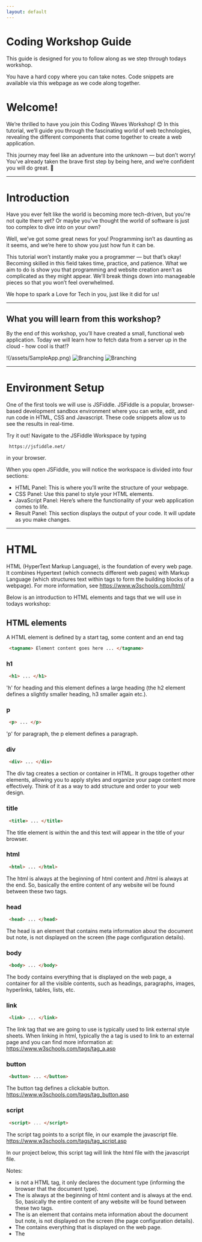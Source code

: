 ```yaml
---
layout: default
---
```


# Coding Workshop Guide

This guide is designed for you to follow along as we step through todays workshop. 

You have a hard copy where you can take notes. Code snippets are available via this webpage as we code along together.



# Welcome!

We’re thrilled to have you join this Coding Waves Workshop! 😊 In this tutorial, we’ll guide you through the fascinating world of web technologies, revealing the different components that come together to create a web application.

This journey may feel like an adventure into the unknown — but don’t worry! You’ve already taken the brave first step by being here, and we’re confident you will do great. 🌟


 - - - -

# Introduction

Have you ever felt like the world is becoming more tech-driven, but you're not quite there yet? Or maybe you've thought the world of software is just too complex to dive into on your own?

Well, we’ve got some great news for you! Programming isn’t as daunting as it seems, and we’re here to show you just how fun it can be.

This tutorial won’t instantly make you a programmer — but that’s okay! Becoming skilled in this field takes time, practice, and patience. What we aim to do is show you that programming and website creation aren’t as complicated as they might appear. We’ll break things down into manageable pieces so that you won’t feel overwhelmed.

We hope to spark a Love for Tech in you, just like it did for us!

 - - - -
 
## What you will learn from this workshop?

By the end of this workshop, you’ll have created a small, functional web application. Today we will learn how to fetch data from a server up in the cloud - how cool is that!?

!(/assets/SampleApp.png)
![Branching](https://guides.github.com/assets/SampleApp.png)
![Branching](https://github.com/amyoccodingwaves/amyoccodingwaves.github.io/activities/hello-world/branching.png)

 - - - -

# Environment Setup

One of the first tools we will use is JSFiddle. JSFiddle is a popular, browser-based development sandbox environment where you can write, edit, and run code in HTML, CSS and Javascript. These code snippets allow us to see the results in real-time.

Try it out! Navigate to the JSFiddle Workspace by typing 
```
 https://jsfiddle.net/ 
```
in your browser.


When you open JSFiddle, you will notice the workspace is divided into four sections:
*  HTML Panel: This is where you’ll write the structure of your webpage.
*  CSS Panel: Use this panel to style your HTML elements.
*  JavaScript Panel: Here’s where the functionality of your web application comes to life.
*  Result Panel: This section displays the output of your code. It will update as you make changes.


 - - - -
 

# HTML 

HTML (HyperText Markup Language), is the foundation of every web page. It combines Hypertext (which connects different web pages) with Markup Language (which structures text within tags to form the building blocks of a webpage). For more information, see https://www.w3schools.com/html/ 

Below is an introduction to HTML elements and tags that we will use in todays workshop:


## HTML elements
A HTML element is defined by a start tag, some content and an end tag

```html
 <tagname> Element content goes here ... </tagname>
```

### h1
  
```html
 <h1> ... </h1>
```

'h' for heading and this element defines a large heading (the h2 element defines a slightly smaller heading, h3 smaller again etc.).

### p
  
```html
 <p> ... </p>
```

'p' for paragraph, the p element defines a paragraph.

### div
  
```html
 <div> ... </div>
```
The div tag creates a section or container in HTML. It groups together other elements, allowing you to apply styles and organize your page content more effectively. Think of it as a way to add structure and order to your web design.


### title
  
```html
 <title> ... </title>
```

The title element is within the <head> and this text will appear in the title of your browser.


### html
  
```html
 <html> ... </html>
```

The html is always at the beginning of html content and /html is always at the end. So, basically the entire content of any website wil be found between these two tags.

### head 
  
```html
 <head> ... </head>
```

The head is an element that contains meta information about the document but note, is not displayed on the screen (the page configuration details).

### body
  
```html
 <body> ... </body>
```

The body contains everything that is displayed on the web page, a container for all the visible contents, such as headings, paragraphs, images, hyperlinks, tables, lists, etc.

### link
  
```html
 <link> ... </link>
```
The link tag that we are going to use is typically used to link external style sheets. When linking in html, typically the a tag is used to link to an external page and you can find more information at: https://www.w3schools.com/tags/tag_a.asp 

### button
  
```html
 <button> ... </button>
```
The button tag defines a clickable button. https://www.w3schools.com/tags/tag_button.asp

### script
  
```html
 <script> ... </script>
```
The script tag points to a script file, in our example the javascript file. https://www.w3schools.com/tags/tag_script.asp

In our project below, this script tag will link the html file with the javascript file.


Notes: 
* <!DOCTYPE html> is not a HTML tag, it only declares the document type (informing the browser that the document type).
* The <html> is always at the beginning of html content and </html> is always at the end. So, basically the entire content of any website will be found between these two tags.
* The <head> is an element that contains meta information about the document but note, is not displayed on the screen (the page configuration details).
* The <body> contains everything that is displayed on the web page.
* The <title> element is within the <head> and this text will appear in the title of your browser.
* The <link> element is used for connecting your webpage to various resources such as CSS files (for styling) and JavaScript files (for added functionality). This practice is essential for creating dynamic, interactive, and well-designed websites.


## Let's practise some HTML

In the HTML panel in JSFiddle we are going to introduce some the HTML from above. 

Here's an example of basic HTML file. We invite you to recreate this in the HTML panel in your JSFiddle sandbox

```html
<!-- HTML code to display 'Hello, World!' -->
<head></head>
<body>
  <h1>Hello, World!</h1>
</body>
```

The first line introduces us to a comment in HTML. Comments are used in every language and this is how it looks in HTML. Note the exclamation mark at the beginning tag but not the end tag.

We are using the head and body elements, and as explained above, we populate the body to display content. Within the body we add a header, h1 in this example. We add the content 'Hello, World!' to our header. Note the indentation of the header here.

Once you have this replicated in your HTML panel on JSFiddle, click 'Run' on the top right hand corner of the sandbox and observe the Result Panel in the bottom right hand corner.

### Try it yourself
* Play with the content of the header and run the application again.
* Change the comments, delete a line, change the header size, play around with the code and click Run to see what happens.
* Create a div, button and input field

The cool HTML stuff we are going to utilise here are a div section where we will display some data about weather, a search button (where we can search a location), and this will require a place to input the data.

```html
<html>

<head>
    <title>Coding Workshop Weather Application</title>
</head>

<body>
 <div class="container">
      <div class="input">
         <input type="text " class="inputValue" placeholder="Enter Location">
         <button class="button"><i class="fas fa-search"></i></button>
      </div>

      <div class="displayWeather">
         <h1 class="temp">----°C</h1>
         <p class="humidity">---</p>
         <p class="wind">---</p>
         <h4 class="desc">---</h4>
         <p class="icon">---</p>
      </div>

    </div>
</body>

</html>
```

Take a moment to think about apps on your phone that have some of these elements.

### Before we move onto CSS, add the following to the HTML panel on your local JSFiddle

Note the elements we have explained above. 


```html
<html>

<head>
  <!-- LINK TO CSS-->
  <link rel="stylesheet" href="./api.css">

  <!-- LINK TO FONT AWESOME IN ORDER TO DISPLAY SEARCH ICON-->
  <link rel="stylesheet" 
        href="https://cdnjs.cloudflare.com/ajax/libs/font-awesome/5.15.2/css/all.min.css"
        integrity="sha512-HK5fgLBL+xu6dm/Ii3z4xhlSUyZgTT9tuc/hSrtw6uzJOvgRr2a9jyxxT1ely+B+xFAmJKVSTbpM/CuL7qxO8w=="
        crossorigin="anonymous" />

  <!-- LINK TO GOOGLE FONTS, FONT BRICOLAGE GROTESQUE -->
  <link rel="preconnect" href="https://fonts.googleapis.com">
  <link rel="preconnect" href="https://fonts.gstatic.com" crossorigin>
  <link href="https://fonts.googleapis.com/css2?family=Bricolage+Grotesque:opsz,wght@12..96,200..800&display=swap" rel="stylesheet">

  <title>Coding Workshop Weather Application</title>
</head>

<body>
 <!-- LINK TO JAVASCRIPT FILE -->
 <script src="./api.js"></script>

 <div class="container">
    
   <div class="showWeather">
     <h2>WHATS THE WEATHER LIKE?</h2>
   </div>    

   <div class="input">
     <input type="text " class="inputValue" placeholder="Enter the Location">
     <button class="button"><i class="fas fa-search"></i></button>
   </div>

   <div class="showWeather">
     <h1 class="temperature">----°C</h1>
     <p class="humidity">---</p>
     <p class="windSpeed">---</p>
     <h4 class="description">---</h4>
     <p class="icon">---</p>
   </div>

 </div>
 
</body>

</html>
```

If you wish to learn more about HTML, check out https://www.w3schools.com/html

The link to the Google Fonts we worked with is here: https://fonts.google.com/selection/embed and to learn more about how to work with this Google Fonts API, check out: https://developers.google.com/fonts/docs/css2


 - - - -

# CSS

CSS (Cascading Style Sheets) is the language used to style the appearance of web pages. While HTML is used to describe the structure and content of a web page, CSS is used to control it's visual presentation.

The CSS is really a place where you can make the look and feel of the app your own. Feeling eager? After the workshop play around with this file. https://www.w3schools.com/css/ offers lots of great resources to learn more about CSS. We will be only introducing this during the workshop.

### body
  
The <body> element is a crucial part of your HTML document. It wraps all the visible content of the web page, such as text, images, and other elements. By applying styles to the <body>, you can set default styles that affect the entire page. CSS is laid out a little different to HTML. 

For example:
```css
 body{
   font-family: 'Raleway', sans-serif;
   background-color: #FFFF00;
 }
```

Observe the curly brackets, semi-colons, more indentation and US-English when spelling 'color'. If you are keen to expand you CSS knowledge, be sure to check out https://www.w3schools.com/css .

### Try it yourself
* Try another font on line 2
* Lookup another background HEX color code from the Color Pickere here: https://htmlcolorcodes.com/


### Before we move onto Javascript, add the following to the CSS panel on your local JSFiddle
```css
body{
    display: flex;
    justify-content: center;
    align-items: center;
    height: 100vh;
    margin: 0;
    background-image: url('https://media.istockphoto.com/id/1094795004/photo/blue-water-texture-from-hot-egypt.jpg?s=1024x1024&w=is&k=20&c=7Tjht1tT57X4bhW1Awpkulh62bhyLmFNEu1jTr6n3ac=');
    background-repeat: no-repeat;
    background-size: cover;
}

.container {
    display: flex;
    justify-content: center;
    align-items: center;
    flex-direction: column;
    width: 100%;
    max-width: 420px;
    margin: 1em;
    padding: 2em;
    border-radius: 14px;
    background: rgb(234 234 234);
    background: #000000d0;
    color: white;
}

.input > input {
    border: none;
    outline: none;
    padding: 0.3rem;
    border-radius: 18px;
    color: rgb(255 255 255);
    background: #7c7c7c2b;
    font-family: 'Raleway', sans-serif;
}

button.button {
    border: none;
    width: 29px;
    padding: 6px;
    border-radius: 20px;
    background: #7c7c7c2b;
    color: white;
    font-family: 'Raleway', sans-serif;
    transition: (.5s);
}

button.button:focus{
    outline:none;
}

button.button:hover{
    border: 1px solid rgb(122, 112, 112) 
}

.displayTitle{
    display: flex;
    flex-direction: column;
    justify-content: center;
    align-items: center;
    font-family: 'Raleway', sans-serif;
}

.displayWeather{
    display: flex;
    flex-direction: column;
    justify-content: center;
    align-items: center;
    font-family: 'Raleway', sans-serif;
}
```




## Let's practise some CSS

Add the code snippet above to the CSS panel in JSFiddle and observe the changes in the Result Panel after clicking 'Run'.

So lets do this!


 - - - -


# JAVASCRIPT

Bringing our focus to the bottom left hand panel of our JSFiddle, our javascript will go here. 

Sound the trumpets 🎺🎺🎺🎺🎺 - this is the important part of our tutorial today 🥳. 

This is where we will go and fetch all the weather data. In order to retrieve the weather data from a server, we need an API.

NB: The HTML and CSS gave us the structure and styling, but the javascript we are going to tackle now will handle all the action. And the big take away from today is introducing javascript and learning what an API is.

Note: This opportunity to work with javascript offers you hands on, relevant coding experience in todays tech world. If you are thinking of stretching further into the world of coding, gaining an introduction to javascript and understanding what an API is, will be an awesome start!

## What is Javascript?

JavaScript is a language that allows you to implement features on web pages. Where the action happens - where we create and control the content of our web page. This is known as responding to events (clicks, keystrokes etc.) to fetch and display data from external sources, and update content in real-time. Think about anything that moves, refreshes or changes on your screen. We will demonstrate this in this weather application.


## Let's learn Javascript 

### var
  
```javascript
 varx = 10;
 console.log(x);
```
A variable is a container for storing information. 
* In javascript, to declare a variable, first of all, we have to write the reserved keyword var .
* Then we have to give a name to the variable (in this example x).
* Then we add an equal sign to assign a value (in this example 10) to the variable we have just declared.
* Then, we place a semicolon to end the declaration.

If you wish to learn more see: https://www.w3schools.com/js/js_variables.asp

 - - - -

### Difference between functions and methods

Understanding the difference between functions and methods in programming in general is good thing to know. We are going to take a closer look using javascript. 

### function

A function is a block of code that is reusable - this block performs a particular task. They can take input arguements and return output values.

A function example:
```javascript
function add(x, y) {
  return x + y;
}
```
Here a function takes two parameters and returns their sum.

### method

A method are functions that are called on objects and can change or update an object properties.

A method example:
```javascript
var workshop = "coding";
var workshopUpperCase = workshop.toUpperCase();
```
Here a method is called on a string object to convert the string (coding) to uppercase. In this example the toUpperCase() is a method of the string object (workshop) that returns an uppercase version of the string.

To understand objects in javascript further, see: https://www.w3schools.com/js/js_objects.asp


### document.getElementById() and document.querySelector() 
Two of the most commonly used functions to retrieve elements from a webpage are querySelector() and getElementById().

The main difference between these two functions is the way they select elements. getElementById() works with ID attributes, and querySelector() works with any CSS selector. 

### document.getElementById()
In the example below, we create a variable called x, another called y and a third called z, and assign them values.
```javascript
var x = 4;
var y = 8;
var z = x + y;
document.getElementById("demo").innerHTML = 
"The value of z is: "+ z;
```
We are using what is known as a HTML DOM element here to change the HTML content of an element and identify it with a unique id known as,in our example, demo (_id="demo"_). 

The getElementById() part of document.getElementById() is a method.  This method returns an element with a specified value.  The getElementById() method returns null if the element does not exist. The getElementById() method is one of the most common methods in the HTML DOM. It is used almost every time you want to read or edit an HTML element.

In order to display this value, we need to add the following to the HTML panel on JSFiddle. We "output" the value inside an HTML paragraph with id="demo".
```html
<html>
<body>
  <p id="demo"></p>
</body>
</html>
```

For more information on HTML DOM elements see: https://www.w3schools.com/jsref/dom_obj_all.asp


### document.querySelector
In order to access the components we declared in our HTML file (temp, humidity, wind, and desc), so as we can manipulate them, we need to add functionality in our javascript file.  Here is what that looks like:
```javascript
// ACCESSING ALL THE HTML COMPONENTS REQUIRED TO PERFORM ACTIONS ON.
var button = document.querySelector('.button')
var inputvalue = document.querySelector('.inputValue')
var nameVal = document.querySelector('.name');
var temp = document.querySelector('.temp');
var humidity = document.querySelector('.humidity');
var wind = document.querySelector('.wind');
var desc = document.querySelector('.desc');
var icon = document.querySelector('.icon');

```
Notice the _document.querySelector_ . This is a method in JavaScript that allows you to select a single element from the HTML _document_ using a CSS selector (such as a class, id, or tag name). 

(If you have time to dig a little deeper on this, tackle the 'Try it yourself' at https://www.w3schools.com/jsref/met_document_queryselector.asp ). 


### .addEventListener

In our javascript file we add a event listener. The listener listens out for an event (something) to happen. The event in this case is the click of a button.  A event listener is associated to our button, as per this code snippet, the addEventListener() method is attaching an event handler to the button element.
```javascript

// ADDING EVENT LISTENER TO SEARCH BUTTON  
button.addEventListener('click', function(){

    // Fection data from open weather API
    fetch(`https://api.openweathermap.org/data/2.5/weather?q=${inputvalue.value}&units=metric&appid=01d5af53849e7b901e9afd60639538b8`)
    .then(response => response.json())
    .then(
        displayData)
    .catch(err => alert('Wrong City name')); 

})

```

If you observe the code carefully, the indentation highlights that we are creating another function, (within that function) - a fetch() method. Here we capture the API link (the point in our application where we reach out to the live data, the weather API). 


### fetch
To understand a fetch a little more, take a look here: https://www.w3schools.com/jsref/api_fetch.asp

The fetch() method starts the process of fetching a resource from a server (in our application, the weather data from the Open Weather Map API).  And the fetch() method will then return what's known as a promise that resolves to a response object.  

Understand what promise objects are all about, asynchronous operations etc. is beyond the scope of today's workshop but if you are interested to learn more, check out https://www.w3schools.com/js/js_promise.asp 

So, what we have created here is a button. We want our users to enter a location and click the search button to get the temperature and description and .... of that location.


***explain the change in the API link

TO DO... rename and create function display data...

```javascript
// Function to diplay weather on html document
const displayData=(weather)=>{
    temp.innerText=`${weather.main.temp}°C`
    desc.innerText=`${weather.weather[0].main}`
```
 - - - -

### What is an API you ask?  
...
API stands for Application Programming Interface. It’s a set of rules that allows different software applications to communicate with each other. Think of an API as a bridge between your application and a service or data source. In this case, we’re using an API to fetch weather data. And it will be real, live data we are are going to get back - how cool is that. Check out https://openweathermap.org/api for more information.

Fun fact! Part of the mission of the team who run Open Weather Map is as follows... _By keeping our data open and accessible, we empower companies to face environmental challenges while staying committed to green practices._ So this gives us an understanding of why it is free. 

An API is like a restaurant menu. It tells you what you can order (the data or services) and how to place your order (how to make requests). The weather API we’re using provides weather data based on our requests, like the current temperature or humidity for a specific city.

So, did you use your phone to pay for your parking today? Or check out the weather on your phone? Make a payment to your pal on Revolut? Book an Uber?  You are using APIs every day.  They are all around us and are the essence of what developers work with on a daily basis.



```
